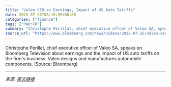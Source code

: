 ```yaml
---
title: "Valeo CEO on Earnings, Impact of US Auto Tariffs"
date: 2025-07-25T08:15:59+08:00
categories: ["finance"]
tags: ["PAR:FR"]
summary: "Christophe Perillat, chief executive offcer of Valeo SA, speaks on Bloomberg Television about earnings and the impact of US auto tariffs on the firm's business. Valeo designs and manufactures automobi"
source_url: "https://www.bloomberg.com/news/videos/2025-07-25/valeo-ceo-on-earnings-impact-of-us-auto-tariffs"
---
```


Christophe Perillat, chief executive offcer of Valeo SA, speaks on Bloomberg Television about earnings and the impact of US auto tariffs on the firm's business. Valeo designs and manufactures automobile components. (Source: Bloomberg)

---

*来源: [原文链接](https://www.bloomberg.com/news/videos/2025-07-25/valeo-ceo-on-earnings-impact-of-us-auto-tariffs)*
